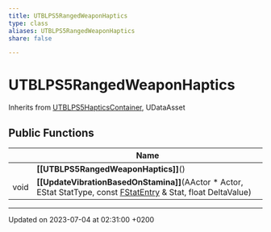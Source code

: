 ```yaml
---
title: UTBLPS5RangedWeaponHaptics
type: class
aliases: UTBLPS5RangedWeaponHaptics
share: false

---
```


# UTBLPS5RangedWeaponHaptics





Inherits from [UTBLPS5HapticsContainer](/docs/SDK/Source/Classes/classUTBLPS5HapticsContainer.md), UDataAsset

## Public Functions

|                | Name           |
| -------------- | -------------- |
| | **[[UTBLPS5RangedWeaponHaptics]]**() |
| void | **[[UpdateVibrationBasedOnStamina]]**(AActor * Actor, EStat StatType, const [FStatEntry](/docs/SDK/Source/Classes/structFStatEntry.md) & Stat, float DeltaValue) |

-------------------------------

Updated on 2023-07-04 at 02:31:00 +0200